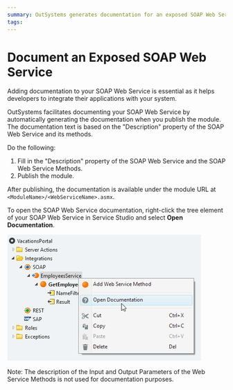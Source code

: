 ```yaml
---
summary: OutSystems generates documentation for an exposed SOAP Web Service when you publish its application module.
tags: 
---
```


# Document an Exposed SOAP Web Service

Adding documentation to your SOAP Web Service is essential as it helps developers to integrate their applications with your system.

OutSystems facilitates documenting your SOAP Web Service by automatically generating the documentation when you publish the module. The documentation text is based on the "Description" property of the SOAP Web Service and its methods.

Do the following:

1. Fill in the "Description" property of the SOAP Web Service and the SOAP Web Service Methods.
2. Publish the module. 

After publishing, the documentation is available under the module URL at `<ModuleName>/<WebServiceName>.asmx`.

To open the SOAP Web Service documentation, right-click the tree element of your SOAP Web Service in Service Studio and select **Open Documentation**.

![](images/ss-soap-open-documentation.png)

Note: The description of the Input and Output Parameters of the Web Service Methods is not used for documentation purposes.

